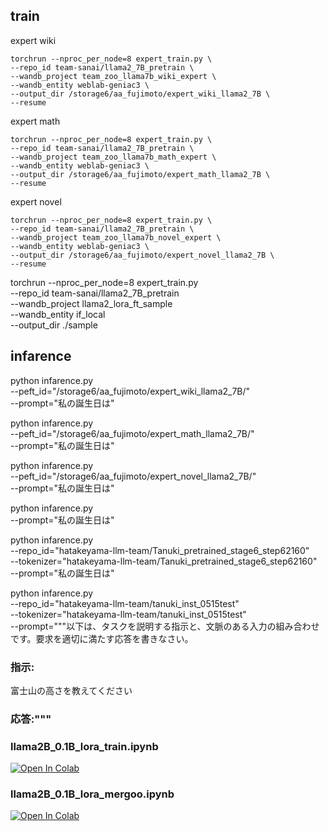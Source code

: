## train


expert wiki
```
torchrun --nproc_per_node=8 expert_train.py \
--repo_id team-sanai/llama2_7B_pretrain \
--wandb_project team_zoo_llama7b_wiki_expert \
--wandb_entity weblab-geniac3 \
--output_dir /storage6/aa_fujimoto/expert_wiki_llama2_7B \
--resume
```

expert math
```
torchrun --nproc_per_node=8 expert_train.py \
--repo_id team-sanai/llama2_7B_pretrain \
--wandb_project team_zoo_llama7b_math_expert \
--wandb_entity weblab-geniac3 \
--output_dir /storage6/aa_fujimoto/expert_math_llama2_7B \
--resume
```

expert novel
```
torchrun --nproc_per_node=8 expert_train.py \
--repo_id team-sanai/llama2_7B_pretrain \
--wandb_project team_zoo_llama7b_novel_expert \
--wandb_entity weblab-geniac3 \
--output_dir /storage6/aa_fujimoto/expert_novel_llama2_7B \
--resume
```




torchrun --nproc_per_node=8 expert_train.py \
--repo_id team-sanai/llama2_7B_pretrain \
--wandb_project llama2_lora_ft_sample \
--wandb_entity if_local \
--output_dir ./sample

## infarence
python infarence.py \
--peft_id="/storage6/aa_fujimoto/expert_wiki_llama2_7B/" \
--prompt="私の誕生日は"

python infarence.py \
--peft_id="/storage6/aa_fujimoto/expert_math_llama2_7B/" \
--prompt="私の誕生日は"

python infarence.py \
--peft_id="/storage6/aa_fujimoto/expert_novel_llama2_7B/" \
--prompt="私の誕生日は"

python infarence.py \
--prompt="私の誕生日は"

python infarence.py \
--repo_id="hatakeyama-llm-team/Tanuki_pretrained_stage6_step62160" \
--tokenizer="hatakeyama-llm-team/Tanuki_pretrained_stage6_step62160" \
--prompt="私の誕生日は"

python infarence.py \
--repo_id="hatakeyama-llm-team/tanuki_inst_0515test" \
--tokenizer="hatakeyama-llm-team/tanuki_inst_0515test" \
--prompt="""以下は、タスクを説明する指示と、文脈のある入力の組み合わせです。要求を適切に満たす応答を書きなさい。

### 指示:
富士山の高さを教えてください

### 応答:"""





### llama2B_0.1B_lora_train.ipynb
[![Open In Colab](https://colab.research.google.com/assets/colab-badge.svg)](https://colab.research.google.com/github/geniac-team-sannai/ucllm_nedo_prod_MoE/blob/lora_sft/train/scripts/lora_sft/llama2B_0.1B_lora_train.ipynb)

### llama2B_0.1B_lora_mergoo.ipynb
[![Open In Colab](https://colab.research.google.com/assets/colab-badge.svg)](https://colab.research.google.com/github/geniac-team-sannai/ucllm_nedo_prod_MoE/blob/lora_sft/train/scripts/lora_sft/llama2B_0.1B_lora_mergoo.ipynb)

